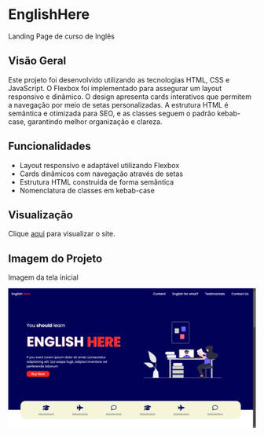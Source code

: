 # EnglishHere
Landing Page de curso de Inglês


## Visão Geral
Este projeto foi desenvolvido utilizando as tecnologias HTML, CSS e JavaScript. O Flexbox foi implementado para assegurar um layout responsivo e dinâmico. O design apresenta cards interativos que permitem a navegação por meio de setas personalizadas. A estrutura HTML é semântica e otimizada para SEO, e as classes seguem o padrão kebab-case, garantindo melhor organização e clareza.

## Funcionalidades
- Layout responsivo e adaptável utilizando Flexbox
- Cards dinâmicos com navegação através de setas
- Estrutura HTML construída de forma semântica
- Nomenclatura de classes em kebab-case

## Visualização
Clique [aqui](https://englishhere.vercel.app/) para visualizar o site.

## Imagem do Projeto
Imagem da tela inicial

![GuitarVault Screen Image](/img/Image-ReadMe.png)
